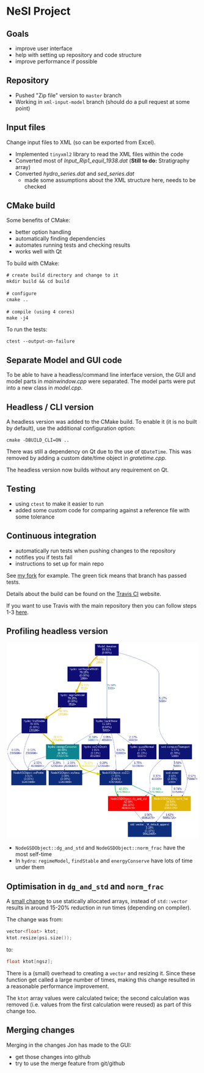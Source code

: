# NeSI Project

## Goals

* improve user interface
* help with setting up repository and code structure
* improve performance if possible


## Repository

* Pushed "Zip file" version to `master` branch
* Working in `xml-input-model` branch (should do a pull request at some point)


## Input files

Change input files to XML (so can be exported from Excel).

* Implemented `tinyxml2` library to read the XML files within the code
* Converted most of *Input_Rip1_equil_1938.dat* (**Still to do:** Stratigraphy array)
* Converted *hydro_series.dat* and *sed_series.dat*
  - made some assumptions about the XML structure here, needs to be checked


## CMake build

Some benefits of CMake:

* better option handling
* automatically finding dependencies
* automates running tests and checking results
* works well with Qt

To build with CMake:

```
# create build directory and change to it
mkdir build && cd build

# configure
cmake ..

# compile (using 4 cores)
make -j4
```

To run the tests:

```
ctest --output-on-failure
```


## Separate Model and GUI code

To be able to have a headless/command line interface version, the GUI and model
parts in *mainwindow.cpp* were separated. The model parts were put into a new
class in *model.cpp*.


## Headless / CLI version

A headless version was added to the CMake build. To enable it (it is no built by
default), use the additional configuration option:

```
cmake -DBUILD_CLI=ON ..
```

There was still a dependency on Qt due to the use of `QDateTime`. This was removed
by adding a custom date/time object in *gratetime.cpp*.

The headless version now builds without any requirement on Qt.


## Testing

* using `ctest` to make it easier to run
* added some custom code for comparing against a reference file with some tolerance


## Continuous integration

* automatically run tests when pushing changes to the repository
* notifies you if tests fail
* instructions to set up for main repo

See [my fork](https://github.com/chrisdjscott/GRATE/branches) for example. The green tick
means that branch has passed tests.

Details about the build can be found on the [Travis CI](https://travis-ci.com/chrisdjscott/GRATE/builds/94130621)
website.

If you want to use Travis with the main repository then you can follow steps 1-3
[here](https://docs.travis-ci.com/user/tutorial/#to-get-started-with-travis-ci).


## Profiling headless version

![Profiling results](grate-cli-5000steps.png)

* `NodeGSDObject::dg_and_std` and `NodeGSDObject::norm_frac` have the most self-time
* In `hydro`: `regimeModel`, `findStable` and `energyConserve` have lots of time under them


## Optimisation in `dg_and_std` and `norm_frac`

A [small change](https://github.com/chrisdjscott/GRATE/commit/98b342caf8a8089d8b651ab27eabd8226ce0a466)
to use statically allocated arrays, instead of `std::vector` results in around 15-20% reduction
in run times (depending on compiler).

The change was from:

```cpp
vector<float> ktot;
ktot.resize(psi.size());
```

to:

```cpp
float ktot[ngsz];
```

There is a (small) overhead to creating a `vector` and resizing it. Since these function get
called a large number of times, making this change resulted in a reasonable performance improvement.

The `ktot` array values were calculated twice; the second calculation was removed (i.e. values from
the first calculation were reused) as part of this change too.


## Merging changes

Merging in the changes Jon has made to the GUI:

* get those changes into github
* try to use the merge feature from git/github
